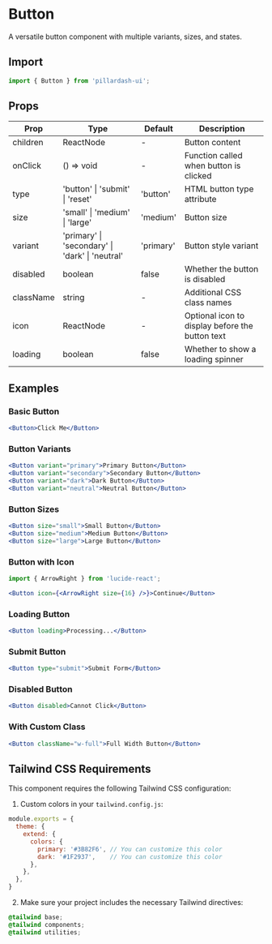 # Button

A versatile button component with multiple variants, sizes, and states.

## Import

```jsx
import { Button } from 'pillardash-ui';
```

## Props

| Prop | Type | Default | Description |
|------|------|---------|-------------|
| children | ReactNode | - | Button content |
| onClick | () => void | - | Function called when button is clicked |
| type | 'button' \| 'submit' \| 'reset' | 'button' | HTML button type attribute |
| size | 'small' \| 'medium' \| 'large' | 'medium' | Button size |
| variant | 'primary' \| 'secondary' \| 'dark' \| 'neutral' | 'primary' | Button style variant |
| disabled | boolean | false | Whether the button is disabled |
| className | string | - | Additional CSS class names |
| icon | ReactNode | - | Optional icon to display before the button text |
| loading | boolean | false | Whether to show a loading spinner |

## Examples

### Basic Button

```jsx
<Button>Click Me</Button>
```

### Button Variants

```jsx
<Button variant="primary">Primary Button</Button>
<Button variant="secondary">Secondary Button</Button>
<Button variant="dark">Dark Button</Button>
<Button variant="neutral">Neutral Button</Button>
```

### Button Sizes

```jsx
<Button size="small">Small Button</Button>
<Button size="medium">Medium Button</Button>
<Button size="large">Large Button</Button>
```

### Button with Icon

```jsx
import { ArrowRight } from 'lucide-react';

<Button icon={<ArrowRight size={16} />}>Continue</Button>
```

### Loading Button

```jsx
<Button loading>Processing...</Button>
```

### Submit Button

```jsx
<Button type="submit">Submit Form</Button>
```

### Disabled Button

```jsx
<Button disabled>Cannot Click</Button>
```

### With Custom Class

```jsx
<Button className="w-full">Full Width Button</Button>
```

## Tailwind CSS Requirements

This component requires the following Tailwind CSS configuration:

1. Custom colors in your `tailwind.config.js`:

```js
module.exports = {
  theme: {
    extend: {
      colors: {
        primary: '#3B82F6', // You can customize this color
        dark: '#1F2937',    // You can customize this color
      },
    },
  },
}
```

2. Make sure your project includes the necessary Tailwind directives:

```css
@tailwind base;
@tailwind components;
@tailwind utilities;
```